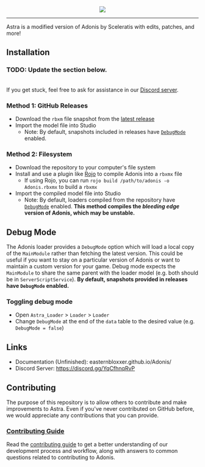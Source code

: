 <div align="center">
    <img src="https://tr.rbxcdn.com/180DAY-e4b804cb89bad124798ba1d4acc01cd6/150/150/Image/Webp/noFilter"/>
</div>
<hr/> 

Astra is a modified version of Adonis by Sceleratis with edits, patches, and more!
## Installation
### TODO: Update the section below.<br>
<br>If you get stuck, feel free to ask for assistance in our [Discord server](https://discord.gg/YqCfhnqRvP).

### Method 1: GitHub Releases

* Download the `rbxm` file snapshot from the [latest release](https://github.com/Astra-Corporation/Astra.Admin/releases/latest)
* Import the model file into Studio
  * Note: By default, snapshots included in releases have <a href="#debug-mode">`DebugMode`</a> enabled.

### Method 2: Filesystem

* Download the repository to your computer's file system
* Install and use a plugin like [Rojo](https://rojo.space/) to compile Adonis into a `rbxmx` file
  * If using Rojo, you can run `rojo build /path/to/adonis -o Adonis.rbxmx` to build a `rbxmx`
* Import the compiled model file into Studio
  * Note: By default, loaders compiled from the repository have <a href="#debug-mode">`DebugMode`</a> enabled. **This method compiles the _bleeding edge_ version of Adonis, which may be unstable.**

## Debug Mode

The Adonis loader provides a `DebugMode` option which will load a local copy of the `MainModule` rather than fetching the latest version. This could be useful if you want to stay on a particular version of Adonis or want to maintain a custom version for your game. Debug mode expects the `MainModule` to share the same parent with the loader model (e.g. both should be in `ServerScriptService`). **By default, snapshots provided in  releases have `DebugMode` enabled.**

### Toggling debug mode

* Open `Astra_Loader` > `Loader` > `Loader`
* Change `DebugMode` at the end of the `data` table to the desired value (e.g. `DebugMode = false`)

## Links
* Documentation (Unfinished): easternbloxxer.github.io/Adonis/
* Discord Server: https://discord.gg/YqCfhnqRvP

## Contributing

The purpose of this repository is to allow others to contribute and make improvements to Astra. Even if you've never contributed on GitHub before, we would appreciate any contributions that you can provide.

### [Contributing Guide](https://github.com/Astra-Corporation/Astra.Admin/blob/master/CONTRIBUTING.md)

Read the [contributing guide](https://github.com/Astra-Corporation/Astra.Admin/blob/master/CONTRIBUTING.md) to get a better understanding of our development process and workflow, along with answers to common questions related to contributing to Adonis.
